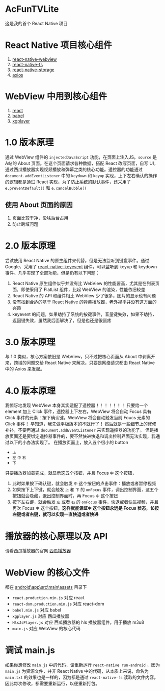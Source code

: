 # AcFunTVLite
这是我的首个 React Native 项目

# React Native 项目核心组件
1. [react-native-webview](https://github.com/react-native-webview/react-native-webview)
2. [react-native-fs](https://github.com/itinance/react-native-fs)
3. [react-native-storage](https://github.com/sunnylqm/react-native-storage)
4. [axios](https://github.com/axios/axios)

# WebView 中用到核心组件
1. [react](https://github.com/facebook/react)
2. [babel](https://babeljs.io/)
3. [xgplayer](https://github.com/bytedance/xgplayer)

# 1.0 版本原理
通过 WebView 组件的 `injectedJavaScript` 功能，在页面上注入JS。`source` 是 A站的 About 页面。在这个页面请求各种数据，搭配 React 改写页面，自写 UI，通过西瓜播放器实现视频播放和弹幕之类的核心功能。遥控器的功能通过 `document.addEventListener` 中的 `keydown` 和 `keyup` 实现，上下左右确认的操作的逻辑都是通过 React 实现，为了防止系统的默认事件，还采用了 `e.preventDefault()` 和 `e.cancelBubble()`

## 使用 About 页面的原因
1. 页面比较干净，没啥后台占用
2. 防止跨域问题

# 2.0 版本原理
尝试使用 React Native 的原生组件来代替，但是无法监听到键盘事件。通过 Google，采用了 [react-native-keyevent](https://github.com/kevinejohn/react-native-keyevent) 组件，可以监听到 keyup 和 keydown 事件。几乎实现了全部功能，但是仍有以下问题：
1. React Native 原生组件似乎并没有比 WebView 的性能要高，尤其是在列表页面，即使采用了 FlatList 组件，比起 WebView 的渲染，性能依旧较差
2. React Native 的 API 和组件相比 WebView 少了很多，图片的显示也有问题
3. 没有找到合适的基于 React Native 的弹幕播放器，老外视乎并没有这方面的兴趣
4. keyevent 的问题，如果劫持了系统的按键事件，音量键失效，如果不劫持，返回键失效，虽然我后面解决了，但是也还是很蛋疼

# 3.0 版本原理
与 1.0 类似，核心方案依旧是 WebView，只不过把核心页面从 About 中剥离开来，跨域的问题交给 React Native 来解决，只要是网络请求都由 React Native 中的 Axios 来发起。

# 4.0 版本原理
我惊讶地发现 WebView 本身其实适配了遥控器！！！！！！！
只要给一个 element 加上 Click 事件，遥控器上下左右，WebView 将会自动 Focus 具有 Click 事件的元素！按下确认键，WebView 将会自动触发当前 Foucs 元素的 Click 事件！
早知道，我先做平板版本的不就行了！
然后就是一些细节上的修修补补，不要再通过 `document.addEventListener` 来实现遥控器的功能了。
但是播放页面还是要绑定遥控器事件的，要不然快进快退和调出控制界面无法实现，我通过以下的小办法实现了。
在播放页面上，放入五个很小的 button
- `上`
- `左`  `中`  `右`
- `下`  

只要播放器加载完成，就显示这五个按钮，并且 Focus `中` 这个按钮，
1. 此时如果按下确认键，就会触发 `中` 这个按钮的点击事件：播放或者暂停视频
2. 如果按下上下键，就会触发 `上` 和 `下` 的 `onFocus` 事件，调出控制界面，这五个按钮就会隐藏，退出控制界面时，再 Focus `中` 这个按钮
3. 按下左右键，就会触发 `左` 或者 `右` 的 `onFocus` 事件，快退或者快进视频，并且再次 Focus `中` 这个按钮，**这样就能保证`中` 这个按钮永远是 Focus 状态，长按左键或者右键，就可以实现一直快退或者快进**

# 播放器的核心原理以及 API
请看西瓜播放器的官网 [西瓜播放器](http://v2.h5player.bytedance.com/)

# WebView 的核心文件
都在 [android\app\src\main\assets](https://github.com/1adybug/AcFunTVLite/tree/master/android/app/src/main/assets) 目录下
- `react.production.min.js` 对应 react
- `react-dom.production.min.js` 对应 react-dom
- `babel.min.js` 对应 babel
- `xgplayer.js` 对应 西瓜播放器
- `HlsJsPlayer.js` 对应 西瓜播放器的 hls 播放器组件，用于播放 m3u8
- `main.js` 对应 WebView 的核心代码

# 调试 main.js
如果你想修改 `main.js` 中的代码，请重新运行 `react-native run-android` ，因为 `main.js` 为资源文件，并非 React Native 中的代码，从本质上来说，命名为 `main.txt` 的效果也是一样的，因为都是通过 `react-native-fs` 读取的文件内容。因此每次修改，都需要重新运行，以便重新打包。